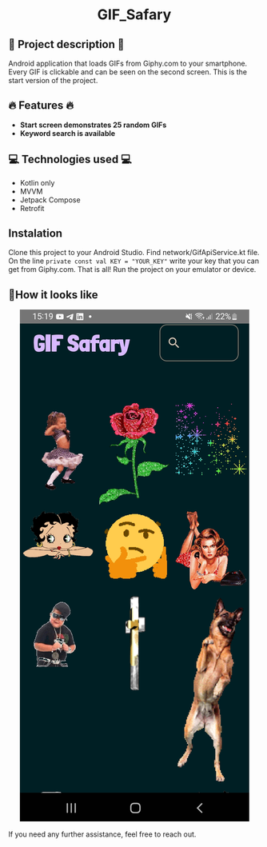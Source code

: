 <h1 align="center">GIF_Safary</h1>

## :pencil: Project description :pencil:
Android application that loads GIFs from Giphy.com to your smartphone. Every GIF is clickable and can be seen on the second screen.  This is the start version of the project. 
## :fire: Features :fire:
+ **Start screen demonstrates 25 random GIFs**
+ **Keyword search is available**
## :computer: Technologies used :computer:
+ Kotlin only
+ MVVM
+ Jetpack Compose
+ Retrofit
## Instalation ##
Clone this project to your Android Studio. Find network/GifApiService.kt file. On the line ```private const val KEY = "YOUR_KEY"``` write your key that you can get from Giphy.com. 
That is all! Run the project on your emulator or device. 
## :eyes:How it looks like
<p align="center">
<img src="Screenshot_20230912-151932_GIF Safary.jpg" />
</p>

If you need any further assistance, feel free to reach out.
